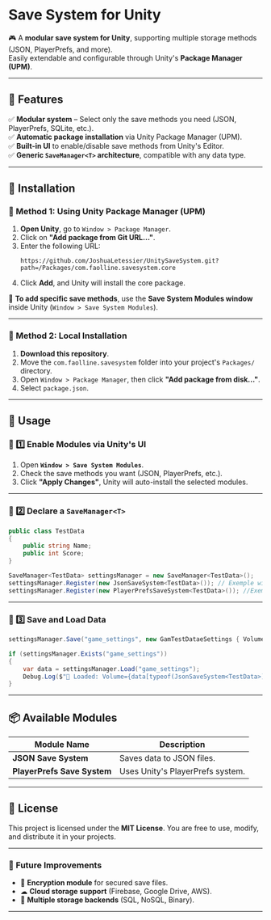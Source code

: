 # Save System for Unity

🎮 A **modular save system for Unity**, supporting multiple storage methods (JSON, PlayerPrefs, and more).  
Easily extendable and configurable through Unity's **Package Manager (UPM)**.

---

## 📌 Features

✅ **Modular system** – Select only the save methods you need (JSON, PlayerPrefs, SQLite, etc.).  
✅ **Automatic package installation** via Unity Package Manager (UPM).  
✅ **Built-in UI** to enable/disable save methods from Unity's Editor.  
✅ **Generic `SaveManager<T>` architecture**, compatible with any data type.  

---

## 📂 Installation

### 📌 Method 1: Using Unity Package Manager (UPM)
1. **Open Unity**, go to `Window > Package Manager`.
2. Click on **"Add package from Git URL..."**.
3. Enter the following URL:
   ```
   https://github.com/JoshuaLetessier/UnitySaveSystem.git?path=/Packages/com.faolline.savesystem.core
   ```
4. Click **Add**, and Unity will install the core package.

🔹 **To add specific save methods**, use the **Save System Modules window** inside Unity (`Window > Save System Modules`).  

---

### 📌 Method 2: Local Installation
1. **Download this repository**.
2. Move the `com.faolline.savesystem` folder into your project's `Packages/` directory.
3. Open `Window > Package Manager`, then click **"Add package from disk..."**.
4. Select `package.json`.

---

## 🚀 Usage

### 📌 1️⃣ Enable Modules via Unity's UI
1. Open **`Window > Save System Modules`**.
2. Check the save methods you want (JSON, PlayerPrefs, etc.).
3. Click **"Apply Changes"**, Unity will auto-install the selected modules.

---

### 📌 2️⃣ Declare a `SaveManager<T>`
```csharp
public class TestData
{
    public string Name;
    public int Score;
}

SaveManager<TestData> settingsManager = new SaveManager<TestData>();
settingsManager.Register(new JsonSaveSystem<TestData>()); // Exemple with Json
settingsManager.Register(new PlayerPrefsSaveSystem<TestData>()); //Exemple with PlayerPreds
```

---

### 📌 3️⃣ Save and Load Data
```csharp
settingsManager.Save("game_settings", new GamTestDataeSettings { Volume = 80.0f, Fullscreen = true });

if (settingsManager.Exists("game_settings"))
{
    var data = settingsManager.Load("game_settings");
    Debug.Log($"📂 Loaded: Volume={data[typeof(JsonSaveSystem<TestData>)].Volume}");
}
```

---

## 📦 Available Modules
| Module Name | Description |
|-------------|------------|
| **JSON Save System** | Saves data to JSON files. |
| **PlayerPrefs Save System** | Uses Unity's PlayerPrefs system. |

---

## 📜 License
This project is licensed under the **MIT License**. You are free to use, modify, and distribute it in your projects.

---

### 🚀 Future Improvements
- 🔐 **Encryption module** for secured save files.
- ☁ **Cloud storage support** (Firebase, Google Drive, AWS).
- 📂 **Multiple storage backends** (SQL, NoSQL, Binary).
---